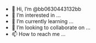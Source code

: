 - 👋 Hi, I’m @bb0630443132bb
- 👀 I’m interested in ...
- 🌱 I’m currently learning ...
- 💞️ I’m looking to collaborate on ...
- 📫 How to reach me ...

<!---
bb0630443132bb/bb0630443132bb is a ✨ special ✨ repository because its `README.md` (this file) appears on your GitHub profile.
You can click the Preview link to take a look at your changes.
--->
